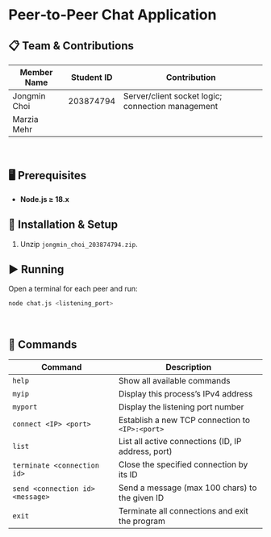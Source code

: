 # Peer‑to‑Peer Chat Application

## 📋 Team & Contributions

| Member Name   | Student ID | Contribution                                            |
|---------------|------------|---------------------------------------------------------|
| Jongmin Choi  | 203874794   | Server/client socket logic; connection management       |
|  Marzia Mehr  |             |                 |

<br>

## 🖥️ Prerequisites

- **Node.js ≥ 18.x**

## 🚀 Installation & Setup

1. Unzip `jongmin_choi_203874794.zip`.

## ▶️ Running

Open a terminal for each peer and run:

```bash
node chat.js <listening_port>
```

<br>

## 💬 Commands

| Command                           | Description                                        |
|-----------------------------------|----------------------------------------------------|
| `help`                            | Show all available commands                        |
| `myip`                            | Display this process’s IPv4 address                |
| `myport`                          | Display the listening port number                  |
| `connect <IP> <port>`             | Establish a new TCP connection to `<IP>:<port>`    |
| `list`                            | List all active connections (ID, IP address, port) |
| `terminate <connection id>`       | Close the specified connection by its ID           |
| `send <connection id> <message>`  | Send a message (max 100 chars) to the given ID     |
| `exit`                            | Terminate all connections and exit the program     |
